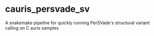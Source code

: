 # cauris_persvade_sv
A snakemake pipeline for quickly running PerSVade's structural variant calling on C auris samples
